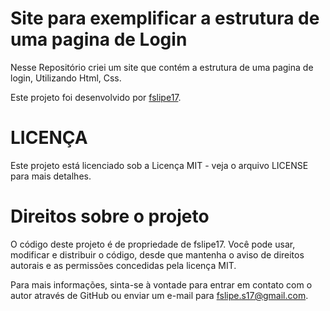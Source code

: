 # Site para exemplificar a estrutura de uma pagina de Login

Nesse Repositório criei um site que contém a estrutura de uma pagina de login, Utilizando Html, Css.

Este projeto foi desenvolvido por [fslipe17](https://github.com/fslipe17).

# LICENÇA

Este projeto está licenciado sob a Licença MIT - veja o arquivo LICENSE para mais detalhes.

# Direitos sobre o projeto

O código deste projeto é de propriedade de fslipe17. Você pode usar, modificar e distribuir o código, desde que mantenha o aviso de direitos autorais e as permissões concedidas pela licença MIT.

Para mais informações, sinta-se à vontade para entrar em contato com o autor através de GitHub ou enviar um e-mail para fslipe.s17@gmail.com.
